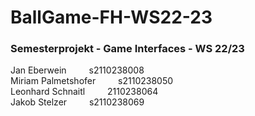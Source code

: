 # BallGame-FH-WS22-23

### Semesterprojekt - Game Interfaces - WS 22/23

Jan Eberwein        &emsp;&emsp;  s2110238008 <br />
Miriam Palmetshofer  &emsp;&emsp; s2110238050 <br />
Leonhard Schnaitl    &emsp;&emsp; 2110238064 <br />
Jakob Stelzer       &emsp;&emsp;  s2110238069 
